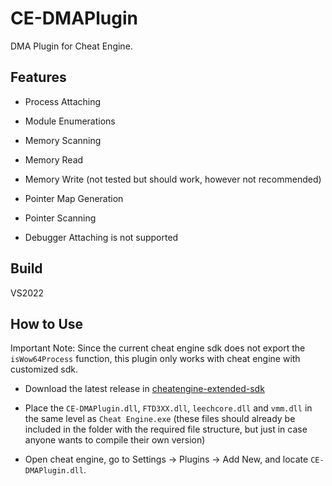 # CE-DMAPlugin

DMA Plugin for Cheat Engine.

## Features

- Process Attaching
- Module Enumerations
- Memory Scanning
- Memory Read
- Memory Write (not tested but should work, however not recommended)
- Pointer Map Generation
- Pointer Scanning

- Debugger Attaching is not supported

## Build

VS2022

## How to Use

Important Note: Since the current cheat engine sdk does not export the `isWow64Process` function, this plugin only works with cheat engine with customized sdk.

- Download the latest release in [cheatengine-extended-sdk](https://github.com/kaijia2022/cheatengine-extended-sdk)

- Place the `CE-DMAPlugin.dll`, `FTD3XX.dll`, `leechcore.dll` and `vmm.dll` in the same level as `Cheat Engine.exe` (these files should already be included in the folder with the required file structure, but just in case anyone wants to compile their own version)

- Open cheat engine, go to Settings -> Plugins -> Add New, and locate `CE-DMAPlugin.dll`.

